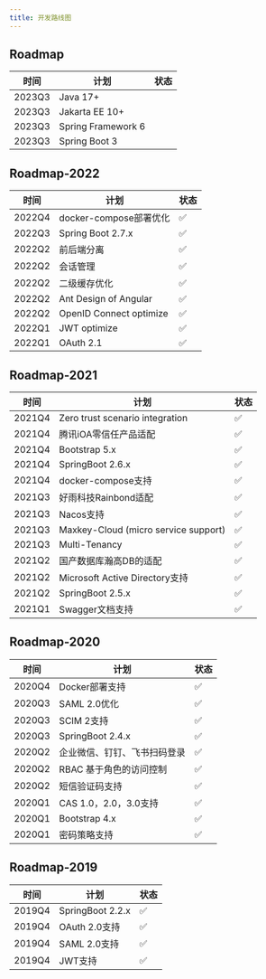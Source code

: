 ```yaml
---
title: 开发路线图
---
```


## Roadmap

<table border="0" class="table table-striped table-bordered ">
	<thead>
		<tr class="a">
			<th>时间</th>
			<th>计划</th>
			<th>状态</th>
		</tr>
	</thead>
	<tbody>
		<tr>
			<td>2023Q3</td>
			<td>Java 17+</td>
			<td></td>
		</tr>
		<tr >
			<td>2023Q3</td>
			<td>Jakarta EE 10+ </td>
			<td></td>
		</tr>
		<tr>
			<td>2023Q3</td>
			<td>Spring Framework 6</td>
			<td></td>
		</tr>
		<tr >
			<td>2023Q3</td>
			<td>Spring Boot 3 </td>
			<td></td>
		</tr>
	</tbody>
</table>

## Roadmap-2022

<table border="0" class="table table-striped table-bordered ">
	<thead>
		<tr class="a">
			<th>时间</th>
			<th>计划</th>
			<th>状态</th>
		</tr>
	</thead>
	<tbody>
		<tr>
			<td>2022Q4</td>
			<td>docker-compose部署优化</td>
			<td>✅</td>
		</tr>
		<tr >
			<td>2022Q3</td>
			<td>Spring Boot 2.7.x </td>
			<td>✅</td>
		</tr>
		<tr >
			<td>2022Q2</td>
			<td>前后端分离</td>
			<td>✅</td>
		</tr>
		<tr >
			<td>2022Q2</td>
			<td>会话管理</td>
			<td>✅</td>
		</tr>
		<tr >
			<td>2022Q2</td>
			<td>二级缓存优化</td>
			<td>✅</td>
		</tr>
		<tr >
			<td>2022Q2</td>
			<td>Ant Design of Angular</td>
			<td>✅</td>
		</tr>
		<tr >
			<td>2022Q2</td>
			<td>OpenID Connect optimize</td>
			<td>✅</td>
		</tr>
		<tr >
			<td>2022Q1</td>
			<td>JWT optimize</td>
			<td>✅</td>
		</tr>
		<tr >
			<td>2022Q1</td>
			<td>OAuth 2.1</td>
			<td>✅</td>
		</tr>
	</tbody>
</table>

## Roadmap-2021
<table border="0" class="table table-striped table-bordered ">
	<thead>
		<tr class="a">
			<th>时间</th>
			<th>计划</th>
			<th>状态</th>
		</tr>
	</thead>
	<tbody>
		<tr>
			<td>2021Q4</td>
			<td>Zero trust scenario integration</td>
			<td>✅</td>
		</tr>
		<tr>
			<td>2021Q4</td>
			<td>腾讯iOA零信任产品适配</td>
			<td>✅</td>
		</tr>
		<tr>
			<td>2021Q4</td>
			<td>Bootstrap 5.x</td>
			<td>✅</td>
		</tr>
		<tr>
			<td>2021Q4</td>
			<td>SpringBoot 2.6.x</td>
			<td>✅</td>
		</tr>
		<tr>
			<td>2021Q4</td>
			<td>docker-compose支持</td>
			<td>✅</td>
		</tr>
		<tr>
			<td>2021Q3</td>
			<td>好雨科技Rainbond适配</td>
			<td>✅</td>
		</tr>
		<tr>
			<td>2021Q3</td>
			<td>Nacos支持</td>
			<td>✅</td>
		</tr>
		<tr >
			<td>2021Q3</td>
			<td>Maxkey-Cloud (micro service support)</td>
			<td>✅</td>
		</tr>
		<tr >
			<td>2021Q3</td>
			<td>Multi-Tenancy</td>
			<td>✅</td>
		</tr>
		<tr>
			<td>2021Q2</td>
			<td>国产数据库瀚高DB的适配</td>
			<td>✅</td>
		</tr>
		<tr>
			<td>2021Q2</td>
			<td>Microsoft Active Directory支持</td>
			<td>✅</td>
		</tr>
		<tr>
			<td>2021Q2</td>
			<td>SpringBoot 2.5.x</td>
			<td>✅</td>
		</tr>
		<tr>
			<td>2021Q1</td>
			<td>Swagger文档支持</td>
			<td>✅</td>
		</tr>
	</tbody>
</table>

## Roadmap-2020
<table border="0" class="table table-striped table-bordered ">
	<thead>
		<tr class="a">
			<th>时间</th>
			<th>计划</th>
			<th>状态</th>
		</tr>
	</thead>
	<tbody>
		<tr >
			<td>2020Q4</td>
			<td>Docker部署支持</td>
			<td>✅</td>
		</tr>
		<tr >
			<td>2020Q3</td>
			<td>SAML 2.0优化</td>
			<td>✅</td>
		</tr>
		<tr >
			<td>2020Q3</td>
			<td>SCIM 2支持</td>
			<td>✅</td>
		</tr>
		<tr >
			<td>2020Q3</td>
			<td>SpringBoot 2.4.x</td>
			<td>✅</td>
		</tr>
		<tr>
			<td>2020Q2</td>
			<td>企业微信、钉钉、飞书扫码登录</td>
			<td>✅</td>
		</tr>
		<tr>
			<td>2020Q2</td>
			<td>RBAC 基于角色的访问控制</td>
			<td>✅</td>
		</tr>
		<tr >
			<td>2020Q2</td>
			<td>短信验证码支持</td>
			<td>✅</td>
		</tr>
		<tr >
			<td>2020Q1</td>
			<td>CAS 1.0，2.0，3.0支持</td>
			<td>✅</td>
		</tr>
		<tr >
			<td>2020Q1</td>
			<td>Bootstrap 4.x</td>
			<td>✅</td>
		</tr>
		<tr>
			<td>2020Q1</td>
			<td>密码策略支持</td>
			<td>✅</td>
		</tr>
	</tbody>
</table>

## Roadmap-2019
<table border="0" class="table table-striped table-bordered ">
	<thead>
		<tr class="a">
			<th>时间</th>
			<th>计划</th>
			<th>状态</th>
		</tr>
	</thead>
	<tbody>
		<tr>
			<td>2019Q4</td>
			<td>SpringBoot 2.2.x</td>
			<td>✅</td>
		</tr>
		<tr>
			<td>2019Q4</td>
			<td>OAuth 2.0支持</td>
			<td>✅</td>
		</tr>
		<tr>
			<td>2019Q4</td>
			<td>SAML 2.0支持</td>
			<td>✅</td>
		</tr>
		<tr>
			<td>2019Q4</td>
			<td>JWT支持</td>
			<td>✅</td>
		</tr>
	</tbody>
</table>